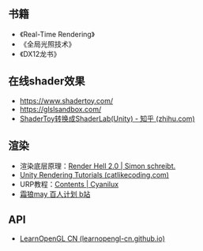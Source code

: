 ## 书籍

-   《Real-Time Rendering》
-   《全局光照技术》
-   《DX12龙书》

## 在线shader效果

- https://www.shadertoy.com/
- https://glslsandbox.com/
- [ShaderToy转换成ShaderLab(Unity) - 知乎 (zhihu.com)](https://zhuanlan.zhihu.com/p/269747994)

## 渲染

- 渲染底层原理：[Render Hell 2.0 | Simon schreibt.](http://simonschreibt.de/gat/renderhell/)
- [Unity Rendering Tutorials (catlikecoding.com)](https://catlikecoding.com/unity/tutorials/rendering/)
- URP教程：[Contents | Cyanilux](https://www.cyanilux.com/contents/)
- [霜狼may 百人计划 b站](https://b23.tv/LdipnWb)
## API

- [LearnOpenGL CN (learnopengl-cn.github.io)](https://learnopengl-cn.github.io/)

